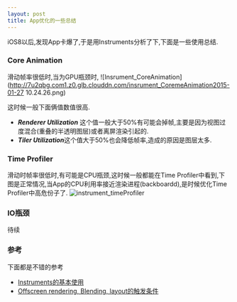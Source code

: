 ```yaml
---
layout: post
title: App优化的一些总结
---
```


iOS8以后,发现App卡爆了,于是用Instruments分析了下,下面是一些使用总结.

### Core Animation
滑动帧率很低时,当为GPU瓶颈时,
![Insrument_CoreAnimation](http://7u2qbg.com1.z0.glb.clouddn.com/insrument_CoremeAnimation2015-01-27 10.24.26.png)

这时候一般下面俩值数值很高.
+ ***Renderer Utilization*** 这个值一般大于50%有可能会掉帧,主要是因为视图过度混合(重叠的半透明图层)或者离屏渲染引起的.
+ ***Tiler Utilization***这个值大于50%也会降低帧率,造成的原因是图层太多.

### Time Profiler
滑动时帧率很低时,有可能是CPU瓶颈,这时候一般都能在Time Profiler中看到,下图是正常情况,当App的CPU利用率接近渲染进程(backboardd),是时候优化Time Profiler中高危份子了.
![instrument_timeProfiler](http://7u2qbg.com1.z0.glb.clouddn.com/instrument_timeProfiler%202015-01-27%2010.24.56.png)

### IO瓶颈
待续

### 参考
下面都是不错的参考

  + [Instruments的基本使用](http://www.hrchen.com/2013/05/performance-with-instruments/)
  + [Offscreen rendering, Blending, layout的触发条件](http://stackoverflow.com/questions/13158796/what-triggers-offscreen-rendering-blending-and-layoutsubviews-in-ios)

